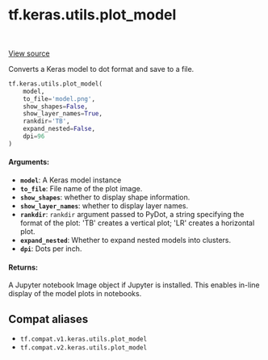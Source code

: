 <div itemscope itemtype="http://developers.google.com/ReferenceObject">
<meta itemprop="name" content="tf.keras.utils.plot_model" />
<meta itemprop="path" content="Stable" />
</div>

# tf.keras.utils.plot_model

<!-- Insert buttons and diff -->

<table class="tfo-notebook-buttons tfo-api" align="left">
</table>

<a target="_blank" href="/code/stable/tensorflow/python/keras/utils/vis_utils.py">View source</a>



Converts a Keras model to dot format and save to a file.

``` python
tf.keras.utils.plot_model(
    model,
    to_file='model.png',
    show_shapes=False,
    show_layer_names=True,
    rankdir='TB',
    expand_nested=False,
    dpi=96
)
```



<!-- Placeholder for "Used in" -->


#### Arguments:


* <b>`model`</b>: A Keras model instance
* <b>`to_file`</b>: File name of the plot image.
* <b>`show_shapes`</b>: whether to display shape information.
* <b>`show_layer_names`</b>: whether to display layer names.
* <b>`rankdir`</b>: `rankdir` argument passed to PyDot,
    a string specifying the format of the plot:
    'TB' creates a vertical plot;
    'LR' creates a horizontal plot.
* <b>`expand_nested`</b>: Whether to expand nested models into clusters.
* <b>`dpi`</b>: Dots per inch.


#### Returns:

A Jupyter notebook Image object if Jupyter is installed.
This enables in-line display of the model plots in notebooks.


## Compat aliases

* `tf.compat.v1.keras.utils.plot_model`
* `tf.compat.v2.keras.utils.plot_model`

